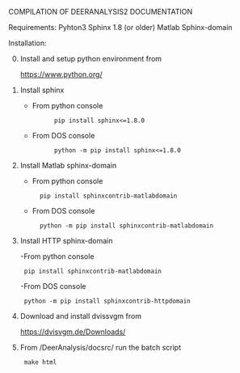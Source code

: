 COMPILATION OF DEERANALYSIS2 DOCUMENTATION

Requirements: 
	Pyhton3
	Sphinx 1.8 (or older)
	Matlab Sphinx-domain
	
Installation:

0) Install and setup python environment from

    https://www.python.org/

1) Install sphinx

    - From python console
            
                pip install sphinx<=1.8.0
    - From DOS console
    
                python -m pip install sphinx<=1.8.0

2) Install 	Matlab sphinx-domain

    - From python console
    
            pip install sphinxcontrib-matlabdomain
    - From DOS console
    
            python -m pip install sphinxcontrib-matlabdomain
	
3) Install HTTP sphinx-domain
	
    -From python console
    
        pip install sphinxcontrib-matlabdomain
    -From DOS console		
    
        python -m pip install sphinxcontrib-httpdomain
		
4) Download and install dvissvgm from

	https://dvisvgm.de/Downloads/
		
5) From /DeerAnalysis/docsrc/ run the batch script

        make html